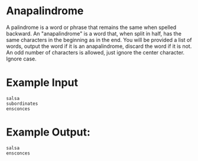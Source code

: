 <!-- RATING: Easy -->
<!-- NAME: Anapalindrome -->
<!-- GENERATOR: generator.py -->
# Anapalindrome

A palindrome is a word or phrase that remains the same when spelled backward.  An "anapalindrome" is a word that, when split in half, has the same characters in the beginning as in the end.  You will be provided a list of words, output the word if it is an anapalindrome, discard the word if it is not.  An odd number of characters is allowed, just ignore the center character. Ignore case.

# Example Input
```
salsa
subordinates
ensconces
```

# Example Output:
```
salsa
ensconces
```
